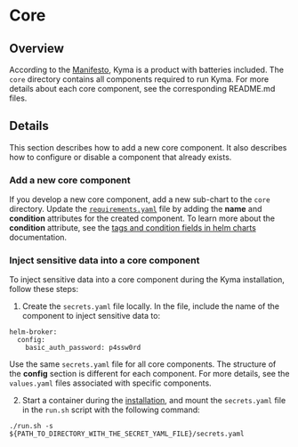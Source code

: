 # Core

## Overview

According to the [Manifesto](https://kyma-project.github.io/community/), Kyma is a product with batteries included. The `core` directory contains all components required to run Kyma. For more details about each core component, see the corresponding README.md files.

## Details

This section describes how to add a new core component. It also describes how to configure or disable a component that already exists.

### Add a new core component

If you develop a new core component, add a new sub-chart to the `core` directory.
Update the [`requirements.yaml`](requirements.yaml) file by adding the **name** and **condition** attributes for the created component.
To learn more about the **condition** attribute, see the [tags and condition fields in helm charts](https://github.com/kubernetes/helm/blob/release-2.7/docs/charts.md#tags-and-condition-fields-in-requirementsyaml) documentation.

### Inject sensitive data into a core component

To inject sensitive data into a core component during the Kyma installation, follow these steps:
1. Create the `secrets.yaml` file locally. In the file, include the name of the component to inject sensitive data to:

  ```
  helm-broker:
    config:
      basic_auth_password: p4ssw0rd
  ```

  Use the same `secrets.yaml` file for all core components. The structure of the **config** section is different for each component. For more details, see the `values.yaml` files associated with specific components.

2. Start a container during the [installation](../../docs/04-operation-guides/operations/02-install-kyma.md), and mount the `secrets.yaml` file in the `run.sh` script with the following command:

  ```
  ./run.sh -s ${PATH_TO_DIRECTORY_WITH_THE_SECRET_YAML_FILE}/secrets.yaml
  ```
